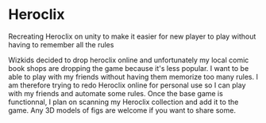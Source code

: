 # Heroclix
Recreating Heroclix on unity to make it easier for new player to play without having to remember all the rules

Wizkids decided to drop heroclix online and unfortunately my local comic book shops are dropping the game because it's less popular. I want to be able to play with my friends without having them memorize too many rules.
I am therefore trying to redo Heroclix online for personal use so I can play with my friends and automate some rules. Once the base game is functionnal, I plan on scanning my Heroclix collection and add it to the game. Any 3D models of figs are welcome if you want to share some.

